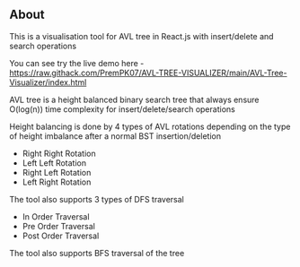 ## About

This is a visualisation tool for AVL tree in React.js with insert/delete and search operations

You can see try the live demo here - https://raw.githack.com/PremPK07/AVL-TREE-VISUALIZER/main/AVL-Tree-Visualizer/index.html

AVL tree is a height balanced binary search tree that always ensure O(log(n)) time complexity for insert/delete/search operations

Height balancing is done by 4 types of AVL rotations depending on the type of height imbalance after a normal BST insertion/deletion

- Right Right Rotation
- Left Left Rotation
- Right Left Rotation
- Left Right Rotation

The tool also supports 3 types of DFS traversal

- In Order Traversal
- Pre Order Traversal
- Post Order Traversal

The tool also supports BFS traversal of the tree
